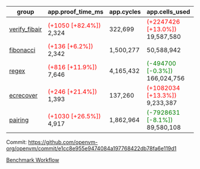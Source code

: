 | group | app.proof_time_ms | app.cycles | app.cells_used | leaf.proof_time_ms | leaf.cycles | leaf.cells_used |
| -- | -- | -- | -- | -- | -- | -- |
| [verify_fibair](https://github.com/openvm-org/openvm/blob/benchmark-results/benchmarks-pr/1733/verify_fibair-e1cc8e955e9474084a197768422db78fa6e119d1.md) |<span style='color: red'>(+1050 [+82.4%])</span> 2,324 |  322,699 | <span style='color: red'>(+2247426 [+13.0%])</span> 19,587,580 |- | - | - |
| [fibonacci](https://github.com/openvm-org/openvm/blob/benchmark-results/benchmarks-pr/1733/fibonacci-e1cc8e955e9474084a197768422db78fa6e119d1.md) |<span style='color: red'>(+136 [+6.2%])</span> 2,342 |  1,500,277 |  50,588,942 |- | - | - |
| [regex](https://github.com/openvm-org/openvm/blob/benchmark-results/benchmarks-pr/1733/regex-e1cc8e955e9474084a197768422db78fa6e119d1.md) |<span style='color: red'>(+816 [+11.9%])</span> 7,646 |  4,165,432 | <span style='color: green'>(-494700 [-0.3%])</span> 166,024,756 |- | - | - |
| [ecrecover](https://github.com/openvm-org/openvm/blob/benchmark-results/benchmarks-pr/1733/ecrecover-e1cc8e955e9474084a197768422db78fa6e119d1.md) |<span style='color: red'>(+246 [+21.4%])</span> 1,393 |  137,260 | <span style='color: red'>(+1082034 [+13.3%])</span> 9,233,387 |- | - | - |
| [pairing](https://github.com/openvm-org/openvm/blob/benchmark-results/benchmarks-pr/1733/pairing-e1cc8e955e9474084a197768422db78fa6e119d1.md) |<span style='color: red'>(+1030 [+26.5%])</span> 4,917 |  1,862,964 | <span style='color: green'>(-7928631 [-8.1%])</span> 89,580,108 |- | - | - |


Commit: https://github.com/openvm-org/openvm/commit/e1cc8e955e9474084a197768422db78fa6e119d1

[Benchmark Workflow](https://github.com/openvm-org/openvm/actions/runs/15830121928)
